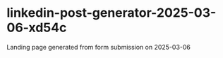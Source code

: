 # linkedin-post-generator-2025-03-06-xd54c
Landing page generated from form submission on 2025-03-06
